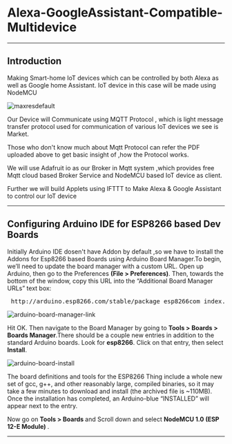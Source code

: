 # Alexa-GoogleAssistant-Compatible-Multidevice

___
## Introduction
Making Smart-home IoT devices which can be controlled by both Alexa as well as Google home Assistant.
IoT device in this case will be made using NodeMCU

![maxresdefault](https://user-images.githubusercontent.com/34485667/34891764-cbb3a17e-f7fc-11e7-86fa-cc6db5132ce9.jpg)

Our Device will Communicate using MQTT Protocol , which is light message transfer protocol used for communication 
of various IoT devices we see is Market.

Those who don't know much about Mqtt Protocol can refer the PDF uploaded above to get basic insight of ,how the Protocol
works.

We will use Adafruit io as our Broker in Mqtt system ,which provides free Mqtt cloud based Broker Service and NodeMCU based
IoT device as client.

Further we will build Applets using IFTTT to Make Alexa & Google Assistant to control our IoT device

___

## Configuring Arduino IDE for ESP8266 based Dev Boards

Initially Arduino IDE dosen't have Addon by default ,so we have to install the Addons for Esp8266 based Boards using Arduino Board Manager.To begin, we’ll need to update the board manager with a custom URL. Open up Arduino, then go to the Preferences 
<b>(File > Preferences)</b>. Then, towards the bottom of the window, copy this URL into the “Additional Board Manager URLs” text box:

<pre> http://arduino.esp8266.com/stable/package_esp8266com_index.json </pre>


![arduino-board-manager-link](https://user-images.githubusercontent.com/34485667/34893687-62adaa8c-f804-11e7-9b83-b9fb8b594853.png)


Hit OK. Then navigate to the Board Manager by going to <b>Tools > Boards > Boards Manager</b>.There should be a couple new entries in addition to the standard Arduino boards. Look for <b>esp8266</b>. Click on that entry, then select <b>Install</b>.


![arduino-board-install](https://user-images.githubusercontent.com/34485667/34894102-0d901fc4-f806-11e7-8a04-c6e0be9259ae.png)

The board definitions and tools for the ESP8266 Thing include a whole new set of gcc, g++, and other reasonably large, compiled binaries, so it may take a few minutes to download and install (the archived file is ~110MB). Once the installation has completed, an Arduino-blue “INSTALLED” will appear next to the entry.

Now go on <b> Tools > Boards </b> and Scroll down and select <b> NodeMCU 1.0 (ESP 12-E Module) </b> .  


___

